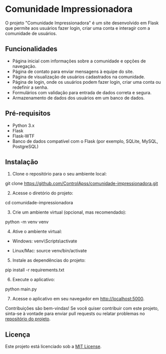 # Comunidade Impressionadora

O projeto "Comunidade Impressionadora" é um site desenvolvido em Flask que permite aos usuários fazer login, criar uma conta e interagir com a comunidade de usuários.

## Funcionalidades

- Página inicial com informações sobre a comunidade e opções de navegação.
- Página de contato para enviar mensagens à equipe do site.
- Página de visualização de usuários cadastrados na comunidade.
- Página de login, onde os usuários podem fazer login, criar uma conta ou redefinir a senha.
- Formulários com validação para entrada de dados correta e segura.
- Armazenamento de dados dos usuários em um banco de dados.

## Pré-requisitos

- Python 3.x
- Flask
- Flask-WTF
- Banco de dados compatível com o Flask (por exemplo, SQLite, MySQL, PostgreSQL)

## Instalação

1. Clone o repositório para o seu ambiente local:

  git clone https://github.com/ControlApss/comunidade-impressionadora.git


2. Acesse o diretório do projeto:

  cd comunidade-impressionadora


3. Crie um ambiente virtual (opcional, mas recomendado):

  python -m venv venv


4. Ative o ambiente virtual:

- Windows:
  venv\Scripts\activate


- Linux/Mac:
  source venv/bin/activate


5. Instale as dependências do projeto:

  pip install -r requirements.txt


6. Execute o aplicativo:

  python main.py

7. Acesse o aplicativo em seu navegador em [http://localhost:5000](http://localhost:5000).

Contribuições são bem-vindas! Se você quiser contribuir com este projeto, sinta-se à vontade para enviar pull requests ou relatar problemas no [repositório do projeto](https://github.com/ControlApps/comunidade-impressionadora).

## Licença

Este projeto está licenciado sob a [MIT License](LICENSE).
